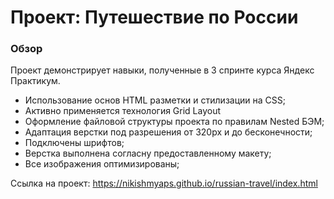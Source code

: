 # Проект: Путешествие по России

### Обзор
Проект демонстрирует навыки, полученные в 3 спринте курса Яндекс Практикум. 

- Использование основ HTML разметки и стилизации на CSS;
- Активно применяется технология Grid Layout
- Оформление файловой структуры проекта по правилам Nested БЭМ;
- Адаптация верстки под разрешения от 320px и до бесконечности;
- Подключены шрифтов;
- Верстка выполнена согласну предоставленному макету;
- Все изображения оптимизированы;

Ссылка на проект: https://nikishmyaps.github.io/russian-travel/index.html
